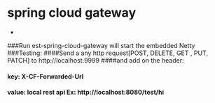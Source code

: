 # spring cloud gateway
+

###Run est-spring-cloud-gateway will start the embedded Netty
###Testing:
####Send a any http request[POST, DELETE, GET , PUT, PATCH] to http://localhost:9999
####and add on the header: 
####  key: X-CF-Forwarded-Url
####  value: local rest api Ex:  http://localhost:8080/test/hi